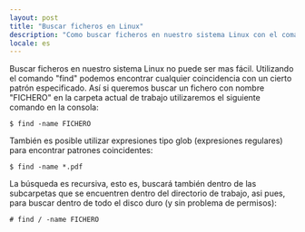 ```yaml
---
layout: post
title: "Buscar ficheros en Linux"
description: "Como buscar ficheros en nuestro sistema Linux con el comando \"find\""
locale: es
---
```


Buscar ficheros en nuestro sistema Linux no puede ser mas fácil. Utilizando el comando "find" podemos encontrar cualquier coincidencia con un cierto patrón especificado. Así si queremos buscar un fichero con nombre "FICHERO" en la carpeta actual de trabajo utilizaremos el siguiente comando en la consola:


    $ find -name FICHERO

También es posible utilizar expresiones tipo glob (expresiones regulares) para encontrar patrones coincidentes:


    $ find -name *.pdf

La búsqueda es recursiva, esto es, buscará también dentro de las subcarpetas que se encuentren dentro del directorio de trabajo, asi pues, para buscar dentro de todo el disco duro (y sin problema de permisos):


    # find / -name FICHERO
